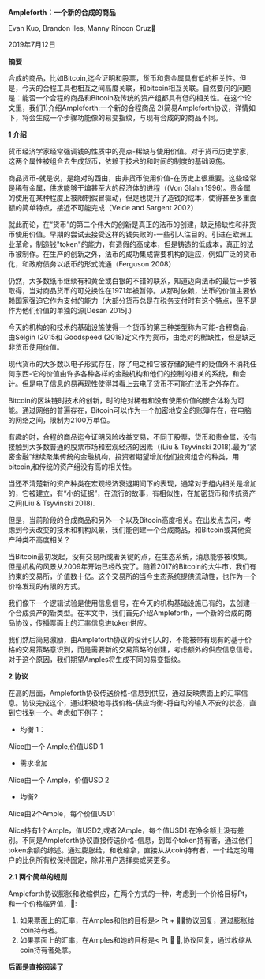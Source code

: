 **Ampleforth：一个新的合成的商品**

Evan Kuo, Brandon Iles, Manny Rincon Cruz

2019年7月12日

**摘要**

合成的商品，比如Bitcoin,迄今证明和股票，货币和贵金属具有低的相关性。但是，今天的合程工具也相互之间高度关联，和bitcoin相互关联。自然要问的问题是：能否一个合程的商品和Bitcoin及传统的资产组都具有低的相关性。在这个论文里，我们1)介绍Ampleforth:一个新的合程商品 2)简易Ampleforth协议，详情如下，将会生成一个步骤功能像的易变指纹，与现有合成的的商品不同。

**1 介绍**

货币经济学家经常强调钱的性质中的亮点-稀缺与使用价值。对于货币历史学家，这两个属性被组合去生成货币，依赖于技术的和时间的制度的基础设施。

商品货币-就是说，是绝对的西由，由非货币使用价值-在历史上很重要。这些经常是稀有金属，供求能够干煸甚至大的经济体的进程（(Von Glahn 1996)。贵金属的使用在某种程度上被限制假冒驱动，但是也提升了造钱的成本，使得甚至多重面额的简单特点，接近不可能完成（Velde and Sargent 2002）

就此而论，在“货币”的第二个伟大的创新是真正的法币的创建，缺乏稀缺性和非货币使用价值。早期的尝试去接受这样的钱失败的-一些引人注目的。引进在欧洲工业革命，制造钱"token"的能力，有造假的高成本，但是铸造的低成本，真正的法币被制作。在生产的创新之外，法币的成功集成需要机构的适应，例如广泛的货币化，和政府债务以纸币的形式流通（Ferguson 2008）

仍然，大多数纸币继续有和黄金或白银的不错的联系，知道迈向法币的最后一步被取得，当对商品货币的可兑换性在1971年被暂停。从那时依赖，法币的价值主要依赖国家强迫它作为支付的能力（大部分货币总是在税务支付时有这个特点，但不是作为他们价值的单独的源[Desan 2015].)

今天的机构的和技术的基础设施使得一个货币的第三种类型称为可能-合程商品，由Selgin (2015和 Goodspeed (2018)定义作为货币，由绝对的稀缺性，但是缺乏非货币使用价值。

现代货币的大多数以电子形式存在，除了电之和它被存储的硬件的贬值外不消耗任何东西-它的价值由许多各种各样的金融机构和他们的控制的相关的系统，和会计。但是电子信息的易再现性使得其看上去电子货币不可能在法币之外存在。

Bitcoin的区块链时技术的创新，时的绝对稀有和没有使用价值的嵌合体称为可能。通过网络的普遍存在，Bitcoin可以作为一个加密地安全的账簿存在，在电脑的网络之间，限制为2100万单位。

有趣的时，合程的商品迄今证明风险收益交易，不同于股票，货币和贵金属，没有接触到大多数普通的股票市场和宏观经济的因素（(Liu & Tsyvinski 2018).最为“紧密金融”继续聚集传统的金融机构，投资者期望增加他们投资组合的种类，用bitcoin,和传统的资产组没有高的相关性。

当还不清楚新的资产种类在宏观经济衰退期间下的表现，通常对于组内相关是增加的，它被建立，有“小的证据”，在流行的故事，有相似性，在加密货币和传统资产之间(Liu & Tsyvinski 2018).

但是，当前阶段的合成商品和另外一个以及Bitcoin高度相关。在出发点去问，考虑到今天改变的技术和机构风景，我们能创建一个合成商品，和Bitcoin或其他资产种类不高度相关？

当Bitcoin最初发起，没有交易所或者关键的点，在生态系统，消息能够被收集。但是机构的风景从2009年开始已经改变了。随着2017的Bitcoin的大牛市，我们有约束的交易所，价值数十亿。这个交易所的当今生态系统提供流动性，也作为一个价格发现的有限的方式。

我们像下一个逻辑试验是使用信息信号，在今天的机构基础设施已有的，去创建一个合成资产的新类型。在本文中，我们首先介绍Ampleforth，一个新的合成的商品协议，传播票面上的汇率信息进token供应。

我们然后简易激励，由Ampleforth协议的设计引入的，不能被带有现有的基于价格的交易策略意识到，而是需要新的交易策略的创建，考虑额外的供应信息信号。对于这个原因，我们期望Amples将生成不同的易变指纹。

**2 协议**

在高的层面，Ampleforth协议传送价格-信息到供应，通过反映票面上的汇率信息。协议完成这个，通过积极地寻找价格-供应均衡-将自动的输入不安的状态，直到它找到一个。考虑如下例子：

- 均衡 1：

Alice由一个 Ample,价值USD 1



- 需求增加

Alice由一个 Ample，价值USD 2

- 均衡2

Alice由2个Ample，每个价值USD1

Alice持有1个Ample，值USD2,或者2Ample，每个值USD1.在净余额上没有差别。不同是Ampleforth协议直接传送价格-信息，到每个token持有者，通过他们token余额的综述。通过膨胀给，和收缩拿，直接从从coin持有者，一个给定的用户的比例所有权保持固定，除非用户选择卖或买更多。

**2.1 两个简单的规则**

Ampleforth协议膨胀和收缩供应，在两个方式的一种，考虑到一个价格目标Pt，和一个价格临界值，:

1. 如果票面上的汇率，在Amples和他的目标是> Pt + ，协议回复，通过膨胀给coin持有者。
2. 如果票面上的汇率，在Amples和她的目标是< Pt 􀀀 ,协议回复，通过收缩从coin持有者处拿。

**后面是直接阅读了**



























